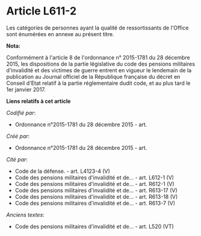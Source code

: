 # Article L611-2

Les catégories de personnes ayant la qualité de ressortissants de l'Office sont énumérées en annexe au présent titre.

**Nota:**

Conformément à l'article 8 de l'ordonnance n° 2015-1781 du 28 décembre 2015, les dispositions de la partie législative du
code des pensions militaires d'invalidité et des victimes de guerre entrent en vigueur le lendemain de la publication au
Journal officiel de la République française du décret en Conseil d'Etat relatif à la partie réglementaire dudit code, et au
plus tard le 1er janvier 2017.

**Liens relatifs à cet article**

_Codifié par_:

  - Ordonnance n°2015-1781 du 28 décembre 2015 - art.

_Créé par_:

  - Ordonnance n°2015-1781 du 28 décembre 2015 - art.

_Cité par_:

  - Code de la défense. - art. L4123-4 (V)
  - Code des pensions militaires d'invalidité et de... - art. L612-1 (V)
  - Code des pensions militaires d'invalidité et de... - art. R612-1 (V)
  - Code des pensions militaires d'invalidité et de... - art. R613-17 (V)
  - Code des pensions militaires d'invalidité et de... - art. R613-18 (V)
  - Code des pensions militaires d'invalidité et de... - art. R613-7 (V)

_Anciens textes_:

  - Code des pensions militaires d'invalidité et de... - art. L520 (VT)
